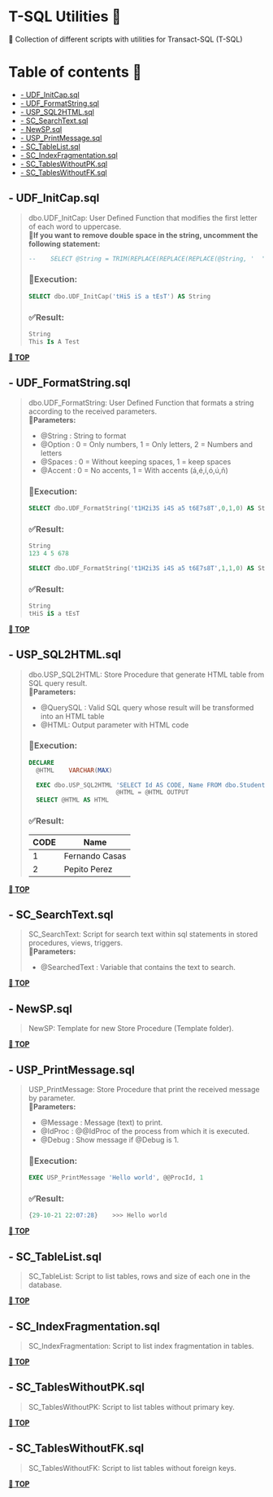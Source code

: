 # T-SQL Utilities :toolbox:

:scroll: Collection of different scripts with utilities for Transact-SQL (T-SQL)

# Table of contents :memo:
  - [- UDF_InitCap.sql](#--udf_initcapsql)
  - [- UDF_FormatString.sql](#--udf_formatstringsql)
  - [- USP_SQL2HTML.sql](#--usp_sql2htmlsql)
  - [- SC_SearchText.sql](#--sc_searchtextsql)
  - [- NewSP.sql](#--newspsql)
  - [- USP_PrintMessage.sql](#--usp_printmessagesql)
  - [- SC_TableList.sql](#--sc_TableList)
  - [- SC_IndexFragmentation.sql](#--sc_IndexFragmentation)
  - [- SC_TablesWithoutPK.sql](#--sc_TablesWithoutPK)
  - [- SC_TablesWithoutFK.sql](#--sc_TablesWithoutFK)

## - UDF_InitCap.sql

> dbo.UDF_InitCap: User Defined Function that modifies the first letter of each word to uppercase.<br>
> :pushpin:**If you want to remove double space in the string, uncomment the following statement:**
> ```sql
> --	SELECT @String = TRIM(REPLACE(REPLACE(REPLACE(@String, '  ', ' '), '  ', ''), '  ', ' '))
> ```
> ### :test_tube:Execution:
> ```sql
> SELECT dbo.UDF_InitCap('tHiS iS a tEsT') AS String
> ```
> ### :white_check_mark:Result:
> ```sql
> String
> This Is A Test
> ```

**[:toolbox: TOP](#t-sql-utilities-toolbox)**

## - UDF_FormatString.sql

> dbo.UDF_FormatString: User Defined Function that formats a string according to the received parameters.<br>
> :pushpin:**Parameters:**
> * @String		: String to format
> * @Option		: 0 = Only numbers, 1 = Only letters, 2 = Numbers and letters
> * @Spaces		: 0 = Without keeping spaces, 1 = keep spaces
> * @Accent		: 0 = No accents, 1 = With accents (á,é,í,ó,ú,ñ)
> ### :test_tube:Execution:
> ```sql
> SELECT dbo.UDF_FormatString('t1H2i3S i4S a5 t6E7s8T',0,1,0) AS String
> ```
> ### :white_check_mark:Result:
> ```sql
> String
> 123 4 5 678
> ```
> ```sql
> SELECT dbo.UDF_FormatString('t1H2i3S i4S a5 t6E7s8T',1,1,0) AS String
> ```
> ### :white_check_mark:Result:
> ```sql
> String
> tHiS iS a tEsT
> ```

**[:toolbox: TOP](#t-sql-utilities-toolbox)**

## - USP_SQL2HTML.sql

> dbo.USP_SQL2HTML: Store Procedure that generate HTML table from SQL query result.<br>
> :pushpin:**Parameters:**
> * @QuerySQL		: Valid SQL query whose result will be transformed into an HTML table
> * @HTML: Output parameter with HTML code
> ### :test_tube:Execution:
> ```sql
> DECLARE 
>	@HTML    VARCHAR(MAX)
>
>	EXEC dbo.USP_SQL2HTML 'SELECT Id AS CODE, Name FROM dbo.Student', 
>						  @HTML = @HTML OUTPUT
>	SELECT @HTML AS HTML
> ```
> ### :white_check_mark:Result:
><!DOCTYPE html><html><head></head><body><TABLE align="center"><thead><tr><TH>CODE</TH><TH>Name</TH></tr></thead><TBODY><TR><TD>1</TD><TD>Fernando Casas</TD></TR><TR><TD>2</TD><TD>Pepito Perez</TD></TR></TBODY></TABLE></body> </html>

**[:toolbox: TOP](#t-sql-utilities-toolbox)**

## - SC_SearchText.sql

> SC_SearchText: Script for search text within sql statements in stored procedures, views, triggers.<br>
> :pushpin:**Parameters:**
> * @SearchedText	: Variable that contains the text to search.

**[:toolbox: TOP](#t-sql-utilities-toolbox)**

## - NewSP.sql

> NewSP: Template for new Store Procedure (Template folder).<br>

**[:toolbox: TOP](#t-sql-utilities-toolbox)**

## - USP_PrintMessage.sql

> USP_PrintMessage: Store Procedure that print the received message by parameter.<br>
> :pushpin:**Parameters:**
> *	@Message    : Message (text) to print.
> *	@IdProc		: @@IdProc of the process from which it is executed.
> *	@Debug		: Show message if @Debug is 1.
> ### :test_tube:Execution:
> ```sql
> EXEC USP_PrintMessage 'Hello world', @@ProcId, 1
> ```
> ### :white_check_mark:Result:
> ```sql
>{29-10-21 22:07:28}	>>> Hello world
> ```

**[:toolbox: TOP](#t-sql-utilities-toolbox)**

## - SC_TableList.sql

> SC_TableList: Script to list tables, rows and size of each one in the database.<br>

**[:toolbox: TOP](#t-sql-utilities-toolbox)**

## - SC_IndexFragmentation.sql

> SC_IndexFragmentation: Script to list index fragmentation in tables.<br>

**[:toolbox: TOP](#t-sql-utilities-toolbox)**

## - SC_TablesWithoutPK.sql

> SC_TablesWithoutPK: Script to list tables without primary key.<br>

**[:toolbox: TOP](#t-sql-utilities-toolbox)**

## - SC_TablesWithoutFK.sql

> SC_TablesWithoutFK: Script to list tables without foreign keys.<br>

**[:toolbox: TOP](#t-sql-utilities-toolbox)**